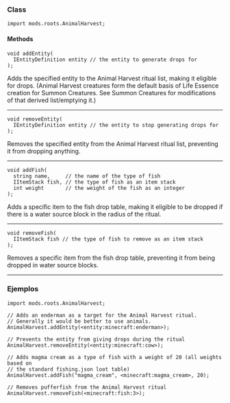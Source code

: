 ### Class

```zenscript
import mods.roots.AnimalHarvest;
```

#### Methods

```zenscript
void addEntity(
  IEntityDefinition entity // the entity to generate drops for
);
```

Adds the specified entity to the Animal Harvest ritual list, making it eligible for drops. (Animal Harvest creatures form the default basis of Life Essence creation for Summon Creatures. See Summon Creatures for modifications of that derived list/emptying it.)

---


```zenscript
void removeEntity(
  IEntityDefinition entity // the entity to stop generating drops for
);
```

Removes the specified entity from the Animal Harvest ritual list, preventing it from dropping anything.

---


```zenscript
void addFish(
  string name,     // the name of the type of fish
  IItemStack fish, // the type of fish as an item stack
  int weight       // the weight of the fish as an integer
);
```

Adds a specific item to the fish drop table, making it eligible to be dropped if there is a water source block in the radius of the ritual.

---


```zenscript
void removeFish(
  IItemStack fish // the type of fish to remove as an item stack
);
```

Removes a specific item from the fish drop table, preventing it from being dropped in water source blocks.

---


### Ejemplos

```zenscript
import mods.roots.AnimalHarvest;

// Adds an enderman as a target for the Animal Harvest ritual.
// Generally it would be better to use animals.
AnimalHarvest.addEntity(<entity:minecraft:enderman>);

// Prevents the entity from giving drops during the ritual
AnimalHarvest.removeEntity(<entity:minecraft:cow>);

// Adds magma cream as a type of fish with a weight of 20 (all weights based on 
// the standard fishing.json loot table)
AnimalHarvest.addFish("magma_cream", <minecraft:magma_cream>, 20);

// Removes pufferfish from the Animal Harvest ritual
AnimalHarvest.removeFish(<minecraft:fish:3>);
```
